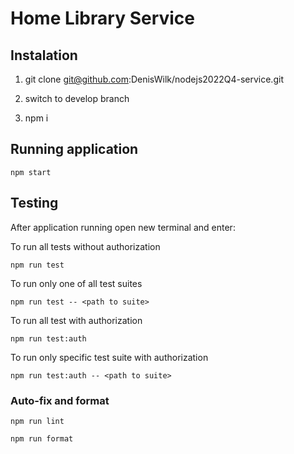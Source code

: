 # Home Library Service

## Instalation

1. git clone git@github.com:DenisWilk/nodejs2022Q4-service.git

2. switch to develop branch

3. npm i

## Running application
```
npm start
```

## Testing

After application running open new terminal and enter:

To run all tests without authorization
```
npm run test
```

To run only one of all test suites
```
npm run test -- <path to suite>
```

To run all test with authorization
```
npm run test:auth
```

To run only specific test suite with authorization

```
npm run test:auth -- <path to suite>
```

### Auto-fix and format

```
npm run lint
```

```
npm run format
```

